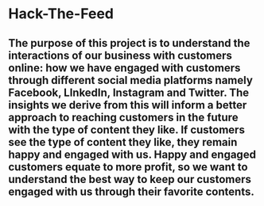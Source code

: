 # Hack-The-Feed

## The purpose of this project is to understand the interactions of our business with customers online: how we have engaged with customers through different social media platforms namely Facebook, LInkedIn, Instagram and Twitter. The insights we derive from this will inform a better approach to reaching customers in the future with the type of content they like. If customers see the type of content they like, they remain happy and engaged with us. Happy and engaged customers equate to more profit, so we want to understand the best way to keep our customers engaged with us through their favorite contents.
